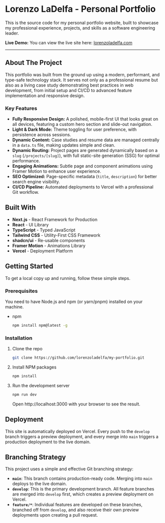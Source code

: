# Lorenzo LaDelfa - Personal Portfolio

This is the source code for my personal portfolio website, built to showcase my professional experience, projects, and skills as a software engineering leader.

**Live Demo:** You can view the live site here: [lorenzoladelfa.com](https://lorenzoladelfa.com)

---

## About The Project

This portfolio was built from the ground up using a modern, performant, and type-safe technology stack. It serves not only as a professional resume but also as a living case study demonstrating best practices in web development, from initial setup and CI/CD to advanced feature implementation and responsive design.

### Key Features

*   **Fully Responsive Design:** A polished, mobile-first UI that looks great on all devices, featuring a custom hero section and slide-out navigation.
*   **Light & Dark Mode:** Theme toggling for user preference, with persistence across sessions.
*   **Dynamic Content:** Case studies and resume data are managed centrally in a `data.ts` file, making updates simple and clean.
*   **Dynamic Routing:** Project pages are generated dynamically based on a `slug` (`/projects/[slug]`), with full static-site generation (SSG) for optimal performance.
*   **Engaging Animations:** Subtle page and component animations using Framer Motion to enhance user experience.
*   **SEO Optimized:** Page-specific metadata (`title`, `description`) for better search engine visibility.
*   **CI/CD Pipeline:** Automated deployments to Vercel with a professional Git workflow.

## Built With

*   **Next.js** - React Framework for Production
*   **React** - UI Library
*   **TypeScript** - Typed JavaScript
*   **Tailwind CSS** - Utility-First CSS Framework
*   **shadcn/ui** - Re-usable components
*   **Framer Motion** - Animations Library
*   **Vercel** - Deployment Platform

## Getting Started

To get a local copy up and running, follow these simple steps.

### Prerequisites

You need to have Node.js and npm (or yarn/pnpm) installed on your machine.
*   npm
    ```sh
    npm install npm@latest -g
    ```

### Installation

1.  Clone the repo
    ```sh
    git clone https://github.com/lorenzoladelfa/my-portfolio.git
    ```
2.  Install NPM packages
    ```sh
    npm install
    ```
3.  Run the development server
    ```sh
    npm run dev
    ```
    Open http://localhost:3000 with your browser to see the result.

## Deployment

This site is automatically deployed on Vercel. Every push to the `develop` branch triggers a preview deployment, and every merge into `main` triggers a production deployment to the live domain.

## Branching Strategy

This project uses a simple and effective Git branching strategy:

*   **`main`**: This branch contains production-ready code. Merging into `main` deploys to the live domain.
*   **`develop`**: This is the primary development branch. All feature branches are merged into `develop` first, which creates a preview deployment on Vercel.
*   **`feature/*`**: Individual features are developed on these branches, branched off from `develop`, and also receive their own preview deployments upon creating a pull request.